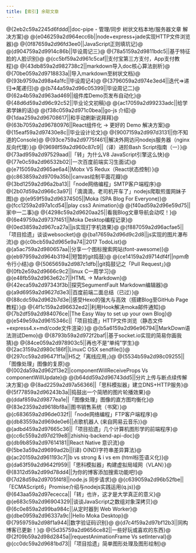 ```yaml
---
title: [索引] 余聪文章
---
```

@{2eb2c59a2245d6fddd||doc-pipe - 管理/同步 树状文档本地/服务器文章 解决方案}@
@{e046259a2d964ecc6b||node+express+jade实现HTTP文件浏览器}@
@{0f87659a2d96fd3ee0||JavaScript正则填坑记}@
@{d904759a2d9914c86b||毕设周记三}@
@{78a5159a2d9811bdc5||基于特征脸的人脸识别}@
@{cc5bf59a2d961c5caf||支付宝第三方支付，App支付教程}@
@{43db859a2d982738c2||markdown导入doc核心算法剖析}@
@{70be059a2d9718833a||导入markdown至树状文档}@
@{93b9759a2d98a4a1fc||毕设周记4}@
@{3796059a2d974e3ed4||迭代=>递归=>尾递归}@
@{b744a59a2d96c05399||毕设周记二}@
@{62a4b59a2d963ad469||组件库Demo页发布自动化}@
@{48d6d59a2d96c92c52||毕业论文初稿}@
@{ac17059a2d99233adc||给学弟学妹的话}@
@{f38c059a2d971c0bea||go-js 介绍}@
@{1daa259a2d96708617||和手动刷新说拜拜}@
@{63b7059a2d96780976||React组件化 -> 更好的 Demo 解决方案}@
@{15eaf59a2d97430e8c||毕业设计论文}@
@{9007159a2d997d3131||你不知道的Console}@
@{93ce759a2d9775f461||解决外网访问nodejs服务器（nginx反向代理）}@
@{9698f59a2d960c87c9||（译）进阶Bash Script指南（一）}@
@{73ad959a2d97529aad||「转」为什么V8 JavaScript引擎这么快}@
@{77e0c59a2d96532b02||一次百度前端实习生面试}@
@{e715059a2d965ae6a4||Mobx VS Redux（React状态控制）}@
@{c863859a2d9709a35b||canvas绘制平面花瓣}@
@{3bd1259a2d96a2ba13||「node网络编程」SMTP客户端程序}@
@{2b07d59a2d966c3a97||「滴滴滴，老司机开车了」nodejs爬取煎蛋网妹子图}@
@{e959f59a2d96374505||Moka (SPA Blog For Everyone)}@
@{fcc1259a2d97a1cd54||play css3 Animation}@
@{f40ad59a2d96e59d75||家中一二事}@
@{4298c59a2d9620aa25||看我Blog文章导航会动哎！}@
@{6e49759a2d9737f451||Moka Desktop编程记录}@
@{0ed3859a2d967ca27a||js实现打字机效果}@
@{f887059a2d96acfae5||「项目拾遗」谈谈websocket}@
@{ba17659a2d96d9c2d8||js实现的图片瀑布流}@
@{c0bcb59a2d965e9a74||2017 TodoList}@
@{a5ac759a2d980657aa||分享一个图标搜索网站(font-awesome)}@
@{eb97959a2d964b3194||短暂的git捣鼓}@
@{ce14159a2d9714df4f||npm命令行小结}@
@{5065659a2d987c1dfb||git捣鼓记之「Pull Request」}@
@{0fb2e59a2d9666c9c2||linux C一周学习}@
@{e48fb59a2d963e62c7||HTML -> Markdown}@
@{42eca59a2d97343f3b||探究SegumentFault Markdown编辑器}@
@{a9d6959a2d9627d3e3||百度前端二面总结（已过）}@
@{88cdc59a2d962b7d3e||感受Hexo的强大与高效（搭建Blog至GitHub Page教程）}@
@{4f1c159a2d96632ed2||利用Hook解决moka邮件通知}@
@{7b2df59a2d984076ce||The Easy Way to set up your own Blog}@
@{e549e59a2d9615346c||「项目拾遗」HTTP文件浏览（静态文件+express4.x+md/code文件渲染）}@
@{b5a6159a2d96e96794||MarkDown语法测试Demo}@
@{8793b59a2d972f2baf||基于socket.io实现的简易你画我猜}@
@{84ce059a2d978903c5||再也不是“单纯”学生}@
@{2ac3159a2d980c186f||LinuxC OSX sendfile()}@
@{297cc59a2d96471f1a||H5之「离线应用」}@
@{5534b59a2d98c09255||「图像处理」图像的复原}@
@{002da59a2d962f13e2||componentWillReceiveProps Vs componentWillUpdate}@
@{b64dd59a2d96743dd5||分片上传与断点续传解决方案}@
@{8ad2259a2d97a56366||「思科模拟器」建立DNS+HTTP服务}@
@{5f77859a2d96243b3a||捣鼓出一个简陋的图片轮播效果}@
@{ddaf859a2d9877ea1e||「图像处理」图像的直方图均衡化}@
@{83e2359a2d9618bf8a||图书销售系统（书窝）}@
@{c683659a2d96de032f||「node网络编程」FTP客户端程序}@
@{db83559a2d969de0e6||点歌机器人 (来自网易云音乐)}@
@{adbd459a2d97665c36||「项目拾遗」几个计算机图形学的前端程序}@
@{cc6c559a2d97d219e8||zhishiq-backend-api-doc}@
@{db9b859a2d97614181||React Native 意识流}@
@{5be3a59a2d9699ad2b||(译) O(ND)字符串差异算法}@
@{ac20159a2d961193c7||b vs strong & i vs em (html标签语义化)}@
@{da63f59a2d9642f959||「思科模拟器」构建虚拟局域网（VLAN）}@
@{8312d59a2d99d78dd4||为你的博客添加搜索功能吧!}@
@{7d28d59a2d9705f4f8||node.js 同步请求}@
@{c639059a2d96b52fbe||「ECMAScript6」Promise介绍与nodejs实践运用(q.js)}@
@{643aa59a2d97ececca||「转」也许，这才是大学真正的意义}@
@{e683c59a2d96904329||谈谈JavaScript之数组对象深拷贝}@
@{6c0e859a2d99ba984c||从定时器到 Web Worker}@
@{dbe0959a2d96337a9c||Hello Moka Desktop}@
@{7959759a2d98f1a944||数字验证码识别}@
@{d7c4f59a2d97bf12b3||同构博客已更新！}@
@{5d35759a2d9656ce82||一些好玩或喜欢的东西}@
@{2f09b59a2d98d2845a||requestAnimationFrame Vs setInterval}@
@{cc0dc59a2d9681bd73||「项目拾遗」简单图形处理及图形绘制}@